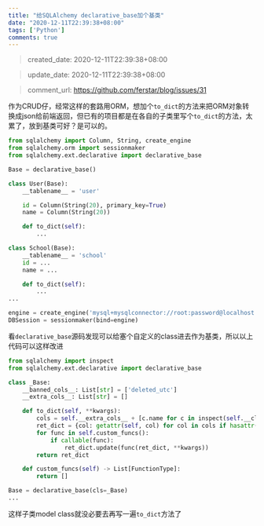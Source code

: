 ```yaml
---
title: "给SQLAlchemy declarative_base加个基类"
date: "2020-12-11T22:39:38+08:00"
tags: ['Python']
comments: true
---
```


> created_date: 2020-12-11T22:39:38+08:00

> update_date: 2020-12-11T22:39:38+08:00

> comment_url: https://github.com/ferstar/blog/issues/31

作为CRUD仔，经常这样的套路用ORM，想加个`to_dict`的方法来把ORM对象转换成json给前端返回，但已有的项目都是在各自的子类里写个`to_dict`的方法，太累了，放到基类可好？是可以的。
```python
from sqlalchemy import Column, String, create_engine
from sqlalchemy.orm import sessionmaker
from sqlalchemy.ext.declarative import declarative_base

Base = declarative_base()

class User(Base):
    __tablename__ = 'user'

    id = Column(String(20), primary_key=True)
    name = Column(String(20))

    def to_dict(self):
        ...

class School(Base):
    __tablename__ = 'school'
    id = ...
    name = ...

    def to_dict(self):
        ...
...

engine = create_engine('mysql+mysqlconnector://root:password@localhost:3306/test')
DBSession = sessionmaker(bind=engine)
```
看`declarative_base`源码发现可以给塞个自定义的class进去作为基类，所以以上代码可以这样改进

```python
from sqlalchemy import inspect
from sqlalchemy.ext.declarative import declarative_base

class _Base:
    __banned_cols__: List[str] = ['deleted_utc']
    __extra_cols__: List[str] = []

    def to_dict(self, **kwargs):
        cols = self.__extra_cols__ + [c.name for c in inspect(self.__class__).c]
        ret_dict = {col: getattr(self, col) for col in cols if hasattr(self, col) and col not in self.__banned_cols__}
        for func in self.custom_funcs():
            if callable(func):
                ret_dict.update(func(ret_dict, **kwargs))
        return ret_dict

    def custom_funcs(self) -> List[FunctionType]:
        return []

Base = declarative_base(cls=_Base)
...
```

这样子类model class就没必要去再写一遍`to_dict`方法了


